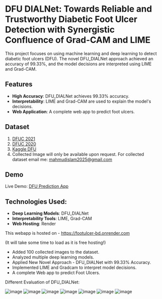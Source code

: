 # DFU DIALNet: Towards Reliable and Trustworthy Diabetic Foot Ulcer Detection with Synergistic Confluence of Grad-CAM and LIME

This project focuses on using machine learning and deep learning to detect diabetic foot ulcers (DFU). The novel DFU_DIALNet approach achieved an accuracy of 99.33%, and the model decisions are interpreted using LIME and Grad-CAM.

## Features
- **High Accuracy**: DFU_DIALNet achieves 99.33% accuracy.
- **Interpretability**: LIME and Grad-CAM are used to explain the model's decisions.
- **Web Application**: A complete web app to predict foot ulcers.

## Dataset
1. [DFUC 2021](https://dfu-challenge.github.io/dfuc2021.html)
2. [DFUC 2020](https://dfu-challenge.github.io/dfuc2020.html)
3. [Kaggle DFU](https://www.kaggle.com/datasets/laithjj/diabetic-foot-ulcer-dfu) 
4. Collected Image will only be available upon request. For collected dataset email me: mahmudislam2025@gmail.com

## Demo
Live Demo: [DFU Prediction App](https://footulcer-bd.onrender.com)

## Technologies Used:
- **Deep Learning Models**: DFU_DIALNet
- **Interpretability Tools**: LIME, Grad-CAM
- **Web Hosting**: Render

This webapp is hosted on - https://footulcer-bd.onrender.com

(It will take some time to load as it is free hosting!)

- Added 100 collected images to the dataset.
- Analyzed multiple deep learning models.
- Applied New Novel Approach - DFU_DIALNet with 99.33% Accuracy.
- Implemented LIME and Gradcam to interpret model decisions.
- A complete Web app to predict Foot Ulcers.

Different Evaluation of DFU_DIALNet:

![image](https://github.com/Monirul-Islam-Mahmud/Diabetic-Foot-Ulcer-Detection/assets/59494761/70be2a08-ab58-44cc-afbd-4cc303690b1c)
![image](https://github.com/Monirul-Islam-Mahmud/Diabetic-Foot-Ulcer-Detection/assets/59494761/e6ef6fc4-296f-498d-9260-1919b3bc11ba)
![image](https://github.com/Monirul-Islam-Mahmud/Diabetic-Foot-Ulcer-Detection/assets/59494761/60237f26-a5f7-4cd6-99b5-ef39a7868184)
![image](https://github.com/Monirul-Islam-Mahmud/Diabetic-Foot-Ulcer-Detection/assets/59494761/6f641b81-0605-4624-841b-25013d0f2988)
![image](https://github.com/Monirul-Islam-Mahmud/Diabetic-Foot-Ulcer-Detection/assets/59494761/5482377d-e0ce-43ff-8de3-38fdce536359)
![image](https://github.com/Monirul-Islam-Mahmud/Diabetic-Foot-Ulcer-Detection/assets/59494761/0693de4d-d83e-47f8-90da-32b543db4f57)
![image](https://github.com/user-attachments/assets/2d674aa0-5629-42ca-ab7c-32fed65536c8)




